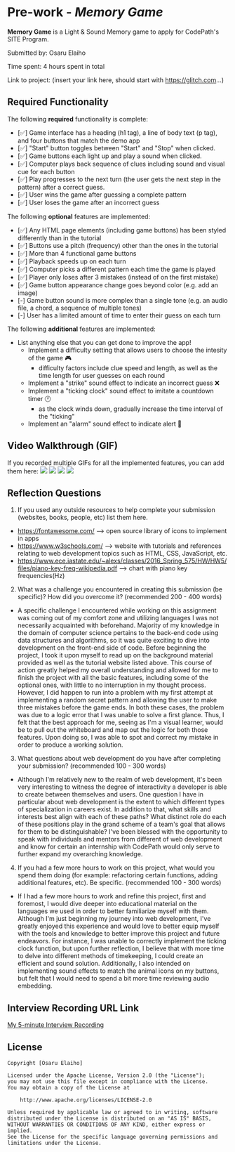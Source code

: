 # Pre-work - *Memory Game*

**Memory Game** is a Light & Sound Memory game to apply for CodePath's SITE Program. 

Submitted by: Osaru Elaiho

Time spent: 4 hours spent in total

Link to project: (insert your link here, should start with https://glitch.com...)

## Required Functionality

The following **required** functionality is complete:

* [✅] Game interface has a heading (h1 tag), a line of body text (p tag), and four buttons that match the demo app
* [✅] "Start" button toggles between "Start" and "Stop" when clicked. 
* [✅] Game buttons each light up and play a sound when clicked. 
* [✅] Computer plays back sequence of clues including sound and visual cue for each button
* [✅] Play progresses to the next turn (the user gets the next step in the pattern) after a correct guess. 
* [✅] User wins the game after guessing a complete pattern
* [✅] User loses the game after an incorrect guess

The following **optional** features are implemented:

* [✅] Any HTML page elements (including game buttons) has been styled differently than in the tutorial
* [✅] Buttons use a pitch (frequency) other than the ones in the tutorial
* [✅] More than 4 functional game buttons
* [✅] Playback speeds up on each turn
* [✅] Computer picks a different pattern each time the game is played
* [✅] Player only loses after 3 mistakes (instead of on the first mistake)
* [✅] Game button appearance change goes beyond color (e.g. add an image)
* [-] Game button sound is more complex than a single tone (e.g. an audio file, a chord, a sequence of multiple tones)
* [-] User has a limited amount of time to enter their guess on each turn

The following **additional** features are implemented:

- List anything else that you can get done to improve the app!
  - Implement a difficulty setting that allows users to choose the intesity of the game 🎮 
     - difficulty factors include clue speed and length, as well as the time length for user guesses on each round
  - Implement a "strike" sound effect to indicate an incorrect guess ❌
  - Implement a "ticking clock" sound effect to imitate a countdown timer 🕐
     - as the clock winds down, gradually increase the time interval of the "ticking"  
  - Implement an "alarm" sound effect to indicate alert 🚨

## Video Walkthrough (GIF)

If you recorded multiple GIFs for all the implemented features, you can add them here:
![](http://g.recordit.co/H8PQ8eOoXq.gif)
![](gif2-link-here)
![](gif3-link-here)
![](gif4-link-here)

## Reflection Questions
1. If you used any outside resources to help complete your submission (websites, books, people, etc) list them here. 
- https://fontawesome.com/ --> open source library of icons to implement in apps
- https://www.w3schools.com/ --> website with tutorials and references relating to web development topics such as HTML, CSS, JavaScript, etc.
- https://www.ece.iastate.edu/~alexs/classes/2016_Spring_575/HW/HW5/files/piano-key-freq-wikipedia.pdf --> chart with piano key frequencies(Hz)

2. What was a challenge you encountered in creating this submission (be specific)? How did you overcome it? (recommended 200 - 400 words) 
- A specific challenge I encountered while working on this assignment was coming out of my comfort zone and utilizing languages I was not necessarily acquainted with beforehand. Majority of my knowledge in the domain of computer science pertains to the back-end code using data structures and algorithms, so it was quite exciting to dive into development on the front-end side of code. Before beginning the project, I took it upon myself to read up on the background material provided as well as the tutorial website listed above. This course of action greatly helped my overall understanding and allowed for me to finish the project with all the basic features, including some of the optional ones, with little to no interruption in my thought process. However, I did happen to run into a problem with my first attempt at implementing a random secret pattern and allowing the user to make three mistakes before the game ends. In both these cases, the problem was due to a logic error that I was unable to solve a first glance. Thus, I felt that the best approach for me, seeing as I'm a visual learner, would be to pull out the whiteboard and map out the logic for both those features. Upon doing so, I was able to spot and correct my mistake in order to produce a working solution.

3. What questions about web development do you have after completing your submission? (recommended 100 - 300 words) 
- Although I'm relatively new to the realm of web development, it's been very interesting to witness the degree of interactivity a developer is able to create between themselves and users. One question I have in particular about web development is the extent to which different types of specialization in careers exist. In addition to that, what skills and interests best align with each of these paths? What distinct role do each of these positions play in the grand scheme of a team's goal that allows for them to be distinguishable? I've been blessed with the opportunity to speak with individuals and mentors from different of web development and know for certain an internship with CodePath would only serve to further expand my overarching knowledge. 

4. If you had a few more hours to work on this project, what would you spend them doing (for example: refactoring certain functions, adding additional features, etc). Be specific. (recommended 100 - 300 words) 
- If I had a few more hours to work and refine this project, first and foremost, I would dive deeper into educational material on the languages we used in order to better familiarize myself with them. Although I'm just beginning my journey into web development, I've greatly enjoyed this experience and would love to better equip myself with the tools and knowledge to better improve this project and future endeavors. For instance, I was unable to correctly implement the ticking clock function, but upon further reflection, I believe that with more time to delve into different methods of timekeeping, I could create an efficient and sound solution. Additionally, I also intended on implementing sound effects to match the animal icons on my buttons, but felt that I would need to spend a bit more time reviewing audio embedding.


## Interview Recording URL Link

[My 5-minute Interview Recording](your-link-here)


## License

    Copyright [Osaru Elaiho]

    Licensed under the Apache License, Version 2.0 (the "License");
    you may not use this file except in compliance with the License.
    You may obtain a copy of the License at

        http://www.apache.org/licenses/LICENSE-2.0

    Unless required by applicable law or agreed to in writing, software
    distributed under the License is distributed on an "AS IS" BASIS,
    WITHOUT WARRANTIES OR CONDITIONS OF ANY KIND, either express or implied.
    See the License for the specific language governing permissions and
    limitations under the License. 
